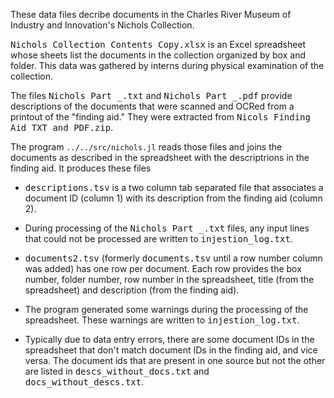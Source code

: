 These data files decribe documents in the Charles River Museum of
Industry and Innovation's Nichols Collection.

<tt>Nichols Collection Contents Copy.xlsx</tt> is an Excel spreadsheet
whose sheets list the documents in the collection organized by box and
folder.  This data was gathered by interns during physical examination
of the collection.

The files <tt>Nichols Part _.txt</tt> and <tt>Nichols Part _.pdf</tt>
provide descriptions of the documents that were scanned and
OCRed from a printout of the "finding aid."  They were extracted from
<tt>Nicols Finding Aid TXT and PDF.zip</tt>.

The program `../../src/nichols.jl` reads those files and joins the
documents as described in the spreadsheet with the descriptrions in
the finding aid.  It produces these files

* <tt>descriptions.tsv</tt> is a two column tab separated file that
  associates a document ID (column 1) with its description from the
  finding aid (column 2).

* During processing of the <tt>Nichols Part _.txt</tt> files, any
  input lines that could not be processed are written to
  <tt>injestion_log.txt</tt>.

* <tt>documents2.tsv</tt> (formerly <tt>documents.tsv</tt> until a
  row number column was added) has one row per document. Each row
  provides the box number, folder number, row number in the
  spreadsheet, title (from the spreadsheet) and description (from the
  finding aid).

* The program generated some warnings during the processing of the
  spreadsheet.  These warnings are written to <tt>injestion_log.txt</tt>.

* Typically due to data entry errors, there are some document IDs in
  the spreadsheet that don't match document IDs in the finding aid,
  and vice versa.  The document ids that are present in one source
  but not the other are listed in <tt>descs_without_docs.txt</tt> and
  <tt>docs_without_descs.txt</tt>.


